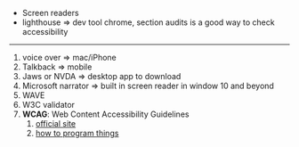 - Screen readers
- lighthouse => dev tool chrome, section audits is a good way to check accessibility
---
1. voice over => mac/iPhone
2. Talkback => mobile
3. Jaws or NVDA => desktop app to download
4. Microsoft narrator => built in screen reader in window 10 and beyond
5. WAVE
6. W3C validator
7. **WCAG**: Web Content Accessibility Guidelines
	1. [official site](https://www.w3.org/WAI/standards-guidelines/wcag/)
	2. [how to program things](https://www.w3.org/WAI/WCAG21/quickref/?currentsidebar=%23col_overview#text-alternatives)